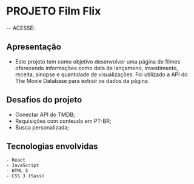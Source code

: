 # PROJETO Film Flix
 -- ACESSE: 

## Apresentação
-   Este projeto tem como objetivo desenvolver uma página de filmes oferecendo informações como data de lançameno, investimento, receita, sinopse e quantidade de visualizações. Foi utilizado a API do The Movie Database para extrair os dados da página.

## Desafios do projeto
*   Conectar API do TMDB;
*   Requisições com conteudo em PT-BR;
*   Busca personalizada;

## Tecnologias envolvidas
    - React
    - JavaScript
    - HTML 5
    - CSS 3 (Sass)

